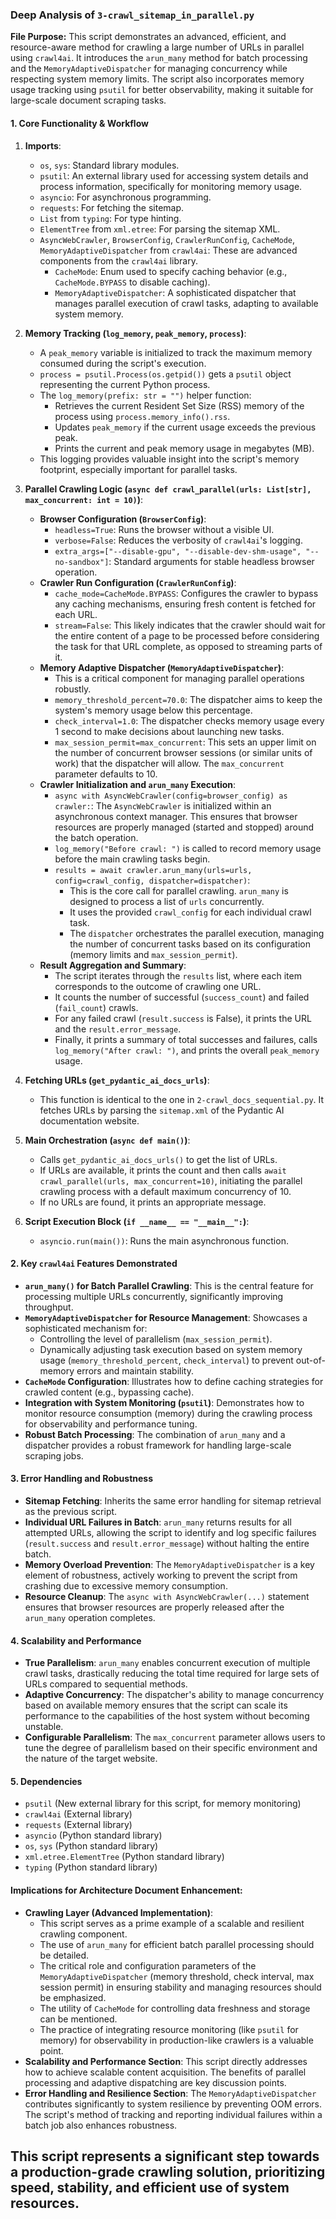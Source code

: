 ### Deep Analysis of `3-crawl_sitemap_in_parallel.py`

**File Purpose:** This script demonstrates an advanced, efficient, and resource-aware method for crawling a large number of URLs in parallel using `crawl4ai`. It introduces the `arun_many` method for batch processing and the `MemoryAdaptiveDispatcher` for managing concurrency while respecting system memory limits. The script also incorporates memory usage tracking using `psutil` for better observability, making it suitable for large-scale document scraping tasks.

#### 1. Core Functionality & Workflow

1.  **Imports**:
    *   `os`, `sys`: Standard library modules.
    *   `psutil`: An external library used for accessing system details and process information, specifically for monitoring memory usage.
    *   `asyncio`: For asynchronous programming.
    *   `requests`: For fetching the sitemap.
    *   `List` from `typing`: For type hinting.
    *   `ElementTree` from `xml.etree`: For parsing the sitemap XML.
    *   `AsyncWebCrawler`, `BrowserConfig`, `CrawlerRunConfig`, `CacheMode`, `MemoryAdaptiveDispatcher` from `crawl4ai`: These are advanced components from the `crawl4ai` library.
        *   `CacheMode`: Enum used to specify caching behavior (e.g., `CacheMode.BYPASS` to disable caching).
        *   `MemoryAdaptiveDispatcher`: A sophisticated dispatcher that manages parallel execution of crawl tasks, adapting to available system memory.

2.  **Memory Tracking (`log_memory`, `peak_memory`, `process`)**:
    *   A `peak_memory` variable is initialized to track the maximum memory consumed during the script's execution.
    *   `process = psutil.Process(os.getpid())` gets a `psutil` object representing the current Python process.
    *   The `log_memory(prefix: str = "")` helper function:
        *   Retrieves the current Resident Set Size (RSS) memory of the process using `process.memory_info().rss`.
        *   Updates `peak_memory` if the current usage exceeds the previous peak.
        *   Prints the current and peak memory usage in megabytes (MB).
    *   This logging provides valuable insight into the script's memory footprint, especially important for parallel tasks.

3.  **Parallel Crawling Logic (`async def crawl_parallel(urls: List[str], max_concurrent: int = 10)`)**:
    *   **Browser Configuration (`BrowserConfig`)**:
        *   `headless=True`: Runs the browser without a visible UI.
        *   `verbose=False`: Reduces the verbosity of `crawl4ai`'s logging.
        *   `extra_args=["--disable-gpu", "--disable-dev-shm-usage", "--no-sandbox"]`: Standard arguments for stable headless browser operation.
    *   **Crawler Run Configuration (`CrawlerRunConfig`)**:
        *   `cache_mode=CacheMode.BYPASS`: Configures the crawler to bypass any caching mechanisms, ensuring fresh content is fetched for each URL.
        *   `stream=False`: This likely indicates that the crawler should wait for the entire content of a page to be processed before considering the task for that URL complete, as opposed to streaming parts of it.
    *   **Memory Adaptive Dispatcher (`MemoryAdaptiveDispatcher`)**:
        *   This is a critical component for managing parallel operations robustly.
        *   `memory_threshold_percent=70.0`: The dispatcher aims to keep the system's memory usage below this percentage.
        *   `check_interval=1.0`: The dispatcher checks memory usage every 1 second to make decisions about launching new tasks.
        *   `max_session_permit=max_concurrent`: This sets an upper limit on the number of concurrent browser sessions (or similar units of work) that the dispatcher will allow. The `max_concurrent` parameter defaults to 10.
    *   **Crawler Initialization and `arun_many` Execution**:
        *   `async with AsyncWebCrawler(config=browser_config) as crawler:`: The `AsyncWebCrawler` is initialized within an asynchronous context manager. This ensures that browser resources are properly managed (started and stopped) around the batch operation.
        *   `log_memory("Before crawl: ")` is called to record memory usage before the main crawling tasks begin.
        *   `results = await crawler.arun_many(urls=urls, config=crawl_config, dispatcher=dispatcher)`:
            *   This is the core call for parallel crawling. `arun_many` is designed to process a list of `urls` concurrently.
            *   It uses the provided `crawl_config` for each individual crawl task.
            *   The `dispatcher` orchestrates the parallel execution, managing the number of concurrent tasks based on its configuration (memory limits and `max_session_permit`).
    *   **Result Aggregation and Summary**:
        *   The script iterates through the `results` list, where each item corresponds to the outcome of crawling one URL.
        *   It counts the number of successful (`success_count`) and failed (`fail_count`) crawls.
        *   For any failed crawl (`result.success` is False), it prints the URL and the `result.error_message`.
        *   Finally, it prints a summary of total successes and failures, calls `log_memory("After crawl: ")`, and prints the overall `peak_memory` usage.

4.  **Fetching URLs (`get_pydantic_ai_docs_urls`)**:
    *   This function is identical to the one in `2-crawl_docs_sequential.py`. It fetches URLs by parsing the `sitemap.xml` of the Pydantic AI documentation website.

5.  **Main Orchestration (`async def main()`)**:
    *   Calls `get_pydantic_ai_docs_urls()` to get the list of URLs.
    *   If URLs are available, it prints the count and then calls `await crawl_parallel(urls, max_concurrent=10)`, initiating the parallel crawling process with a default maximum concurrency of 10.
    *   If no URLs are found, it prints an appropriate message.

6.  **Script Execution Block (`if __name__ == "__main__":`)**:
    *   `asyncio.run(main())`: Runs the main asynchronous function.

#### 2. Key `crawl4ai` Features Demonstrated

*   **`arun_many()` for Batch Parallel Crawling**: This is the central feature for processing multiple URLs concurrently, significantly improving throughput.
*   **`MemoryAdaptiveDispatcher` for Resource Management**: Showcases a sophisticated mechanism for:
    *   Controlling the level of parallelism (`max_session_permit`).
    *   Dynamically adjusting task execution based on system memory usage (`memory_threshold_percent`, `check_interval`) to prevent out-of-memory errors and maintain stability.
*   **`CacheMode` Configuration**: Illustrates how to define caching strategies for crawled content (e.g., bypassing cache).
*   **Integration with System Monitoring (`psutil`)**: Demonstrates how to monitor resource consumption (memory) during the crawling process for observability and performance tuning.
*   **Robust Batch Processing**: The combination of `arun_many` and a dispatcher provides a robust framework for handling large-scale scraping jobs.

#### 3. Error Handling and Robustness

*   **Sitemap Fetching**: Inherits the same error handling for sitemap retrieval as the previous script.
*   **Individual URL Failures in Batch**: `arun_many` returns results for all attempted URLs, allowing the script to identify and log specific failures (`result.success` and `result.error_message`) without halting the entire batch.
*   **Memory Overload Prevention**: The `MemoryAdaptiveDispatcher` is a key element of robustness, actively working to prevent the script from crashing due to excessive memory consumption.
*   **Resource Cleanup**: The `async with AsyncWebCrawler(...)` statement ensures that browser resources are properly released after the `arun_many` operation completes.

#### 4. Scalability and Performance

*   **True Parallelism**: `arun_many` enables concurrent execution of multiple crawl tasks, drastically reducing the total time required for large sets of URLs compared to sequential methods.
*   **Adaptive Concurrency**: The dispatcher's ability to manage concurrency based on available memory ensures that the script can scale its performance to the capabilities of the host system without becoming unstable.
*   **Configurable Parallelism**: The `max_concurrent` parameter allows users to tune the degree of parallelism based on their specific environment and the nature of the target website.

#### 5. Dependencies

*   `psutil` (New external library for this script, for memory monitoring)
*   `crawl4ai` (External library)
*   `requests` (External library)
*   `asyncio` (Python standard library)
*   `os`, `sys` (Python standard library)
*   `xml.etree.ElementTree` (Python standard library)
*   `typing` (Python standard library)

#### Implications for Architecture Document Enhancement:

*   **Crawling Layer (Advanced Implementation)**:
    *   This script serves as a prime example of a scalable and resilient crawling component.
    *   The use of `arun_many` for efficient batch parallel processing should be detailed.
    *   The critical role and configuration parameters of the `MemoryAdaptiveDispatcher` (memory threshold, check interval, max session permit) in ensuring stability and managing resources should be emphasized.
    *   The utility of `CacheMode` for controlling data freshness and storage can be mentioned.
    *   The practice of integrating resource monitoring (like `psutil` for memory) for observability in production-like crawlers is a valuable point.
*   **Scalability and Performance Section**: This script directly addresses how to achieve scalable content acquisition. The benefits of parallel processing and adaptive dispatching are key discussion points.
*   **Error Handling and Resilience Section**: The `MemoryAdaptiveDispatcher` contributes significantly to system resilience by preventing OOM errors. The script's method of tracking and reporting individual failures within a batch job also enhances robustness.

This script represents a significant step towards a production-grade crawling solution, prioritizing speed, stability, and efficient use of system resources.
---
